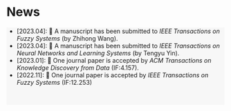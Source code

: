 # <i class="fas fa-rss "></i> News

<ul style="width: auto; height: 180px; overflow: auto; background-color: #F7F7F7">
	<li>[2023.04]: 🎉 A manuscript has been submitted to  <i> IEEE Transactions on Fuzzy Systems</i> (by Zhihong Wang).
	</li>
	<li>[2023.04]: 🎉 A manuscript has been submitted to  <i> IEEE Transactions on Neural Networks and Learning Systems</i> (by Tengyu Yin).
	</li>
	<li>[2023.01]: 🎉 One journal paper is accepted by <i> ACM Transactions on Knowledge Discovery from Data</i> (IF:4.157).
	</li>
	<li>[2022.11]: 🎉 One journal paper is accepted by <i> IEEE Transactions on Fuzzy Systems</i> (IF:12.253)
	</li>
</ul>
